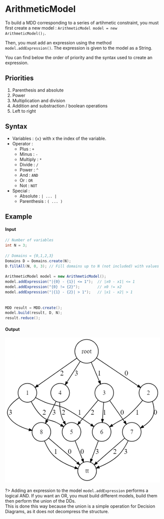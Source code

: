 # ArithmeticModel <!-- {docsify-ignore-all} -->

To build a MDD corresponding to a series of artihmetic constraint, you must first create a new model : `ArithmeticModel model = new ArithmeticModel();`.

Then, you must add an expression using the method `model.addExpression()`. The expression is given to the model as a String.

You can find below the order of priority and the syntax used to create an expression.

## Priorities

1. Parenthesis and absolute
2. Power
3. Multiplication and division
4. Addition and substraction / boolean operations
5. Left to right

## Syntax

* Variables : `{x}` with x the index of the variable.
* Operator :
  * Plus : `+`
  * Minus : `-`
  * Multiply : `*`
  * Divide : `/`
  * Power : `^`
  * And : `AND`
  * Or : `OR`
  * Not : `NOT`
* Special :
  * Absolute : `| ... |`
  * Parenthesis : `( ... )`

## Example

<!-- tabs:start -->

#### **Input**

```java
// Number of variables
int N = 3;

// Domains = {0,1,2,3}
Domains D = Domains.create(N);
D.fillAll(N, 0, 3); // Fill domains up to N (not included) with values between 0 and 3 (included)

ArithmeticModel model = new ArithmeticModel();
model.addExpression("|{0} - {1}| <= 1");  // |x0 - x1| <= 1
model.addExpression("{0} != {2}");        // x0 != x2
model.addExpression("|{1} - {2}| > 1");   // |x1 - x2| > 1


MDD result = MDD.create();
model.build(result, D, N);
result.reduce();
```

#### **Output**

![Graph obtained after the code execution](./images/arithmetic.png)

<!-- tabs:end -->

?> Adding an expression to the model `model.addExpression` performs a logical AND. If you want an OR, you must build different models, build them then perform the union of the DDs.  
This is done this way because the union is a simple operation for Decision Diagrams, as it does not decompress the structure.